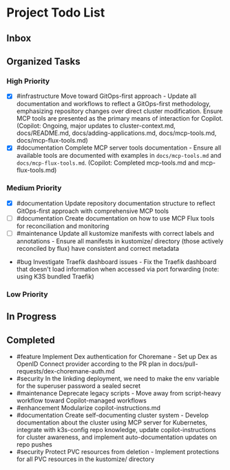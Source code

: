 # Project Todo List

## Inbox
<!-- Add new tasks here for Copilot to organize -->

## Organized Tasks
<!-- Copilot will maintain this section -->

### High Priority
<!-- Critical bugs and important features -->
-   [X] #infrastructure Move toward GitOps-first approach - Update all documentation and workflows to reflect a GitOps-first methodology, emphasizing repository changes over direct cluster modification. Ensure MCP tools are presented as the primary means of interaction for Copilot. (Copilot: Ongoing, major updates to cluster-context.md, docs/README.md, docs/adding-applications.md, docs/mcp-tools.md, docs/mcp-flux-tools.md)
-   [X] #documentation Complete MCP server tools documentation - Ensure all available tools are documented with examples in `docs/mcp-tools.md` and `docs/mcp-flux-tools.md`. (Copilot: Completed mcp-tools.md and mcp-flux-tools.md)

### Medium Priority
<!-- Enhancements and improvements -->
- [X] #documentation Update repository documentation structure to reflect GitOps-first approach with comprehensive MCP tools
- [ ] #documentation Create documentation on how to use MCP Flux tools for reconciliation and monitoring
- [ ] #maintenance Update all kustomize manifests with correct labels and annotations - Ensure all manifests in kustomize/ directory (those actively reconciled by flux) have consistent and correct metadata
- #bug Investigate Traefik dashboard issues - Fix the Traefik dashboard that doesn't load information when accessed via port forwarding (note: using K3S bundled Traefik)

### Low Priority
<!-- Nice-to-haves and maintenance tasks -->

## In Progress
<!-- Tasks currently being worked on -->

## Completed
<!-- Finished tasks -->
- #feature Implement Dex authentication for Choremane - Set up Dex as OpenID Connect provider according to the PR plan in docs/pull-requests/dex-choremane-auth.md
- #security In the linkding deployment, we need to make the env variable for the superuser password a sealed secret
- #maintenance Deprecate legacy scripts - Move away from script-heavy workflow toward Copilot-managed workflows
- #enhancement Modularize copilot-instructions.md
- #documentation Create self-documenting cluster system - Develop documentation about the cluster using MCP server for Kubernetes, integrate with k3s-config repo knowledge, update copilot-instructions for cluster awareness, and implement auto-documentation updates on repo pushes
- #security Protect PVC resources from deletion - Implement protections for all PVC resources in the kustomize/ directory
